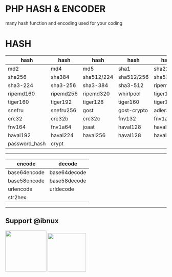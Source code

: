 # PHP HASH &amp; ENCODER
many hash function and encoding used for your coding

# HASH
| hash | hash | hash | hash | hash |
|---|---|---|---|---|
| md2  | md4  | md5  | sha1  | sha224  |
| sha256  | sha384  | sha512/224  | sha512/256  | sha512  |
| sha3-224  | sha3-256  | sha3-384  | sha3-512  | ripemd128  |
| ripemd160  | ripemd256  | ripemd320  | whirlpool  | tiger128  |
| tiger160  | tiger192  | tiger128  | tiger160  | tiger192  |
| snefru  | snefru256  | gost  | gost-crypto  | adler32  |
| crc32  | crc32b  | crc32c  | fnv132  | fnv1a32  |
| fnv164  | fnv1a64  | joaat  | haval128  | haval160  |
| haval192  | haval224  | haval256  | haval128  | haval160  |
| password_hash  | crypt  |   |   |   |

---

| encode | decode |
|---|---|
| base64encode  | base64decode  |
| base58encode  | base58decode  |
| urlencode  | urldecode  |
| str2hex |   |

---
## Support @ibnux

[<img src="https://ibnux.github.io/KaryaKarsa-button/karyaKarsaButton.png" width="128">](https://karyakarsa.com/ibnux)
[<img src="https://ibnux.github.io/Trakteer-button/trakteer_button.png" width="120">](https://trakteer.id/ibnux)